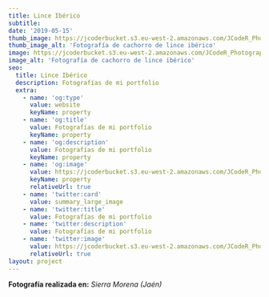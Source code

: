 ```yaml
---
title: Lince Ibérico
subtitle:
date: '2019-05-15'
thumb_image: https://jcoderbucket.s3.eu-west-2.amazonaws.com/JCodeR_Photography/lince-iberico-1.jpg
thumb_image_alt: 'Fotografía de cachorro de lince ibérico'
image: https://jcoderbucket.s3.eu-west-2.amazonaws.com/JCodeR_Photography/lince-iberico-1.jpg
image_alt: 'Fotografía de cachorro de lince ibérico'
seo:
  title: Lince Ibérico
  description: Fotografías de mi portfolio
  extra:
    - name: 'og:type'
      value: website
      keyName: property
    - name: 'og:title'
      value: Fotografías de mi portfolio
      keyName: property
    - name: 'og:description'
      value: Fotografías de mi portfolio
      keyName: property
    - name: 'og:image'
      value: https://jcoderbucket.s3.eu-west-2.amazonaws.com/JCodeR_Photography/lince-iberico-1.jpg
      keyName: property
      relativeUrl: true
    - name: 'twitter:card'
      value: summary_large_image
    - name: 'twitter:title'
      value: Fotografías de mi portfolio
    - name: 'twitter:description'
      value: Fotografías de mi portfolio
    - name: 'twitter:image'
      value: https://jcoderbucket.s3.eu-west-2.amazonaws.com/JCodeR_Photography/lince-iberico-1.jpg
      relativeUrl: true
layout: project
---
```


**Fotografía realizada en:**  *Sierra Morena (Jaén)*
